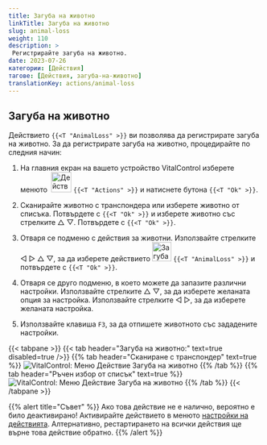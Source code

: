 ```yaml
---
title: Загуба на животно
linkTitle: Загуба на животно
slug: animal-loss
weight: 110
description: >
 Регистрирайте загуба на животно.
date: 2023-07-26
категории: [Действия]
тагове: [Действия, загуба-на-животно]
translationKey: actions/animal-loss
---
```


## Загуба на животно

Действието `{{<T "AnimalLoss" >}}` ви позволява да регистрирате загуба на животно. За да регистрирате загуба на животно, процедирайте по следния начин:

1. На главния екран на вашето устройство VitalControl изберете менюто &nbsp;<img src="/icons/actions.svg" width="40" align="bottom" alt="Действия" /> `{{<T "Actions" >}}` и натиснете бутона `{{<T "Ok" >}}`.

2. Сканирайте животно с транспондера или изберете животно от списъка. Потвърдете с `{{<T "Ok" >}}` и изберете животно със стрелките △ ▽. Потвърдете с `{{<T "Ok" >}}`.

3. Отваря се подменю с действия за животни. Използвайте стрелките ◁ ▷ △ ▽, за да изберете действието <img src="/icons/actions/animal-loss.svg" width="38" align="bottom" alt="Загуба на животно" /> `{{<T "AnimalLoss" >}}` и потвърдете с `{{<T "Ok" >}}`.

4. Отваря се друго подменю, в което можете да запазите различни настройки. Използвайте стрелките △ ▽, за да изберете желаната опция за настройка. Използвайте стрелките ◁ ▷, за да изберете желаната настройка.

5. Използвайте клавиша `F3`, за да отпишете животното със зададените настройки.

{{< tabpane >}}
{{< tab header="Загуба на животно:" text=true disabled=true />}}
{{% tab header="Сканиране с транспондер" text=true %}}
![VitalControl: Меню Действие Загуба на животно](../images/animalloss-scan.png "Регистрация на загуба на животно")
{{% /tab %}}
{{% tab header="Ръчен избор от списък" text=true %}}
![VitalControl: Меню Действие Загуба на животно](../images/animalloss.png "Регистрация на загуба на животно")
{{% /tab %}}
{{< /tabpane >}}

{{% alert title="Съвет" %}}
Ако това действие не е налично, вероятно е било деактивирано! Активирайте действието в менюто [настройки на действията](../setting/). Алтернативно, рестартирането на всички действия ще върне това действие обратно.
{{% /alert %}}
